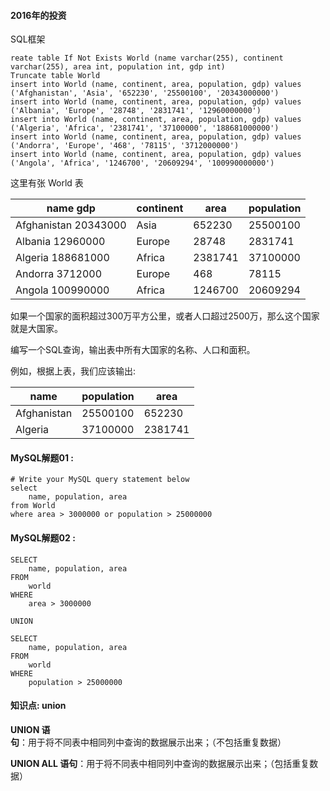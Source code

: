 ####  2016年的投资

SQL框架

```mysql
reate table If Not Exists World (name varchar(255), continent varchar(255), area int, population int, gdp int)
Truncate table World
insert into World (name, continent, area, population, gdp) values ('Afghanistan', 'Asia', '652230', '25500100', '20343000000')
insert into World (name, continent, area, population, gdp) values ('Albania', 'Europe', '28748', '2831741', '12960000000')
insert into World (name, continent, area, population, gdp) values ('Algeria', 'Africa', '2381741', '37100000', '188681000000')
insert into World (name, continent, area, population, gdp) values ('Andorra', 'Europe', '468', '78115', '3712000000')
insert into World (name, continent, area, population, gdp) values ('Angola', 'Africa', '1246700', '20609294', '100990000000')
```

这里有张 World 表

| name    gdp             | continent | area    | population |
| ----------------------- | --------- | ------- | ---------- |
| Afghanistan    20343000 | Asia      | 652230  | 25500100   |
| Albania    12960000     | Europe    | 28748   | 2831741    |
| Algeria     188681000   | Africa    | 2381741 | 37100000   |
| Andorra   3712000       | Europe    | 468     | 78115      |
| Angola      100990000   | Africa    | 1246700 | 20609294   |

如果一个国家的面积超过300万平方公里，或者人口超过2500万，那么这个国家就是大国家。

编写一个SQL查询，输出表中所有大国家的名称、人口和面积。

例如，根据上表，我们应该输出:

| name        | population | area    |
| ----------- | ---------- | ------- |
| Afghanistan | 25500100   | 652230  |
| Algeria     | 37100000   | 2381741 |

#### MySQL解题01  :

```mysql
# Write your MySQL query statement below
select 
    name, population, area 
from World
where area > 3000000 or population > 25000000
```

#### MySQL解题02  :

```mysql
SELECT
    name, population, area
FROM
    world
WHERE
    area > 3000000

UNION

SELECT
    name, population, area
FROM
    world
WHERE
    population > 25000000

```

#### 知识点: union

 **UNION 语句**：用于将不同表中相同列中查询的数据展示出来；（不包括重复数据）

**UNION ALL 语句**：用于将不同表中相同列中查询的数据展示出来；（包括重复数据）

